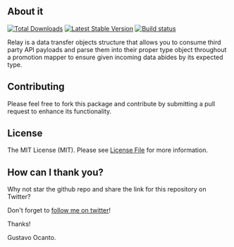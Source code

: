 ## About it
<a href="https://packagist.org/packages/gocanto/relay"><img src="https://img.shields.io/packagist/dt/gocanto/relay.svg" alt="Total Downloads"></a>
<a href="https://packagist.org/packages/gocanto/relay"><img src="https://img.shields.io/github/v/release/gocanto/relay.svg" alt="Latest Stable Version"></a>
<a href="https://github.com/gocanto/relay/actions"><img src="https://github.com/gocanto/relay/workflows/build/badge.svg" alt="Build status"></a>

Relay is a data transfer objects structure that allows you to consume third party API payloads and parse them into their
proper type object throughout a promotion mapper to ensure given incoming data abides by its expected type. 

## Contributing

Please feel free to fork this package and contribute by submitting a pull request to enhance its functionality.

## License

The MIT License (MIT). Please see [License File](https://github.com/gocanto/relay/blob/master/LICENSE.md) for 
more information.

## How can I thank you?
Why not star the github repo and share the link for this repository on Twitter?

Don't forget to [follow me on twitter](https://twitter.com/gocanto)!

Thanks!

Gustavo Ocanto.




